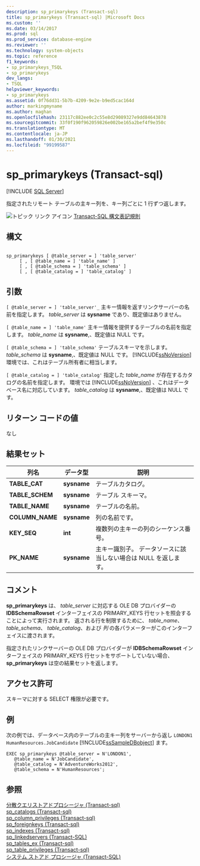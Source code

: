 ```yaml
---
description: sp_primarykeys (Transact-sql)
title: sp_primarykeys (Transact-sql) |Microsoft Docs
ms.custom: ''
ms.date: 03/14/2017
ms.prod: sql
ms.prod_service: database-engine
ms.reviewer: ''
ms.technology: system-objects
ms.topic: reference
f1_keywords:
- sp_primarykeys_TSQL
- sp_primarykeys
dev_langs:
- TSQL
helpviewer_keywords:
- sp_primarykeys
ms.assetid: 0f76dd31-5b7b-4209-9e2e-b9ed5cac164d
author: markingmyname
ms.author: maghan
ms.openlocfilehash: 23117c882ee0c2c55e8d29089327e9dd84643878
ms.sourcegitcommit: 33f0f190f962059826e002be165a2bef4f9e350c
ms.translationtype: MT
ms.contentlocale: ja-JP
ms.lasthandoff: 01/30/2021
ms.locfileid: "99199587"
---
```

# <a name="sp_primarykeys-transact-sql"></a>sp_primarykeys (Transact-sql)
[!INCLUDE [SQL Server](../../includes/applies-to-version/sqlserver.md)]

  指定されたリモート テーブルの主キー列を、キー列ごとに 1 行ずつ返します。  
  
 ![トピック リンク アイコン](../../database-engine/configure-windows/media/topic-link.gif "トピック リンク アイコン") [Transact-SQL 構文表記規則](../../t-sql/language-elements/transact-sql-syntax-conventions-transact-sql.md)  
  
## <a name="syntax"></a>構文  
  
```  
  
sp_primarykeys [ @table_server = ] 'table_server'   
     [ , [ @table_name = ] 'table_name' ]   
     [ , [ @table_schema = ] 'table_schema' ]   
     [ , [ @table_catalog = ] 'table_catalog' ]  
```  
  
## <a name="arguments"></a>引数  
`[ @table_server = ] 'table_server'_` 主キー情報を返すリンクサーバーの名前を指定します。 *table_server* は **sysname** であり、既定値はありません。  
  
`[ @table_name = ] 'table_name'` 主キー情報を提供するテーブルの名前を指定します。 *table_name* は **sysname**,、既定値は NULL です。  
  
`[ @table_schema = ] 'table_schema'` テーブルスキーマを示します。 *table_schema* は **sysname**,、既定値は NULL です。 [!INCLUDE[ssNoVersion](../../includes/ssnoversion-md.md)] 環境では、これはテーブル所有者に相当します。  
  
`[ @table_catalog = ] 'table_catalog'` 指定した *table_name* が存在するカタログの名前を指定します。 環境では [!INCLUDE[ssNoVersion](../../includes/ssnoversion-md.md)] 、これはデータベース名に対応しています。 *table_catalog* は **sysname**,、既定値は NULL です。  
  
## <a name="return-code-values"></a>リターン コードの値  
 なし  
  
## <a name="result-sets"></a>結果セット  
  
|列名|データ型|説明|  
|-----------------|---------------|-----------------|  
|**TABLE_CAT**|**sysname**|テーブルカタログ。|  
|**TABLE_SCHEM**|**sysname**|テーブル スキーマ。|  
|**TABLE_NAME**|**sysname**|テーブルの名前。|  
|**COLUMN_NAME**|**sysname**|列の名前です。|  
|**KEY_SEQ**|**int**|複数列の主キーの列のシーケンス番号。|  
|**PK_NAME**|**sysname**|主キー識別子。 データソースに該当しない場合は NULL を返します。|  
  
## <a name="remarks"></a>コメント  
 **sp_primarykeys** は、 *table_server* に対応する OLE DB プロバイダーの **IDBSchemaRowset** インターフェイスの PRIMARY_KEYS 行セットを照会することによって実行されます。 返される行を制限するために、 *table_name*、 *table_schema*、 *table_catalog*、および *列* の各パラメーターがこのインターフェイスに渡されます。  
  
 指定されたリンクサーバーの OLE DB プロバイダーが **IDBSchemaRowset** インターフェイスの PRIMARY_KEYS 行セットをサポートしていない場合、 **sp_primarykeys** は空の結果セットを返します。  
  
## <a name="permissions"></a>アクセス許可  
 スキーマに対する SELECT 権限が必要です。  
  
## <a name="examples"></a>例  
 次の例では、データベース内のテーブルの主キー列をサーバーから返し `LONDON1` `HumanResources.JobCandidate` [!INCLUDE[ssSampleDBobject](../../includes/sssampledbobject-md.md)] ます。  
  
```  
EXEC sp_primarykeys @table_server = N'LONDON1',   
   @table_name = N'JobCandidate',  
   @table_catalog = N'AdventureWorks2012',   
   @table_schema = N'HumanResources';  
```  
  
## <a name="see-also"></a>参照  
 [分散クエリストアドプロシージャ &#40;Transact-sql&#41;](../../relational-databases/system-stored-procedures/distributed-queries-stored-procedures-transact-sql.md)   
 [sp_catalogs &#40;Transact-sql&#41;](../../relational-databases/system-stored-procedures/sp-catalogs-transact-sql.md)   
 [sp_column_privileges &#40;Transact-sql&#41;](../../relational-databases/system-stored-procedures/sp-column-privileges-transact-sql.md)   
 [sp_foreignkeys &#40;Transact-sql&#41;](../../relational-databases/system-stored-procedures/sp-foreignkeys-transact-sql.md)   
 [sp_indexes &#40;Transact-sql&#41;](../../relational-databases/system-stored-procedures/sp-indexes-transact-sql.md)   
 [sp_linkedservers &#40;Transact-SQL&#41;](../../relational-databases/system-stored-procedures/sp-linkedservers-transact-sql.md)   
 [sp_tables_ex &#40;Transact-sql&#41;](../../relational-databases/system-stored-procedures/sp-tables-ex-transact-sql.md)   
 [sp_table_privileges &#40;Transact-sql&#41;](../../relational-databases/system-stored-procedures/sp-table-privileges-transact-sql.md)   
 [システム ストアド プロシージャ &#40;Transact-SQL&#41;](../../relational-databases/system-stored-procedures/system-stored-procedures-transact-sql.md)  
  
  
